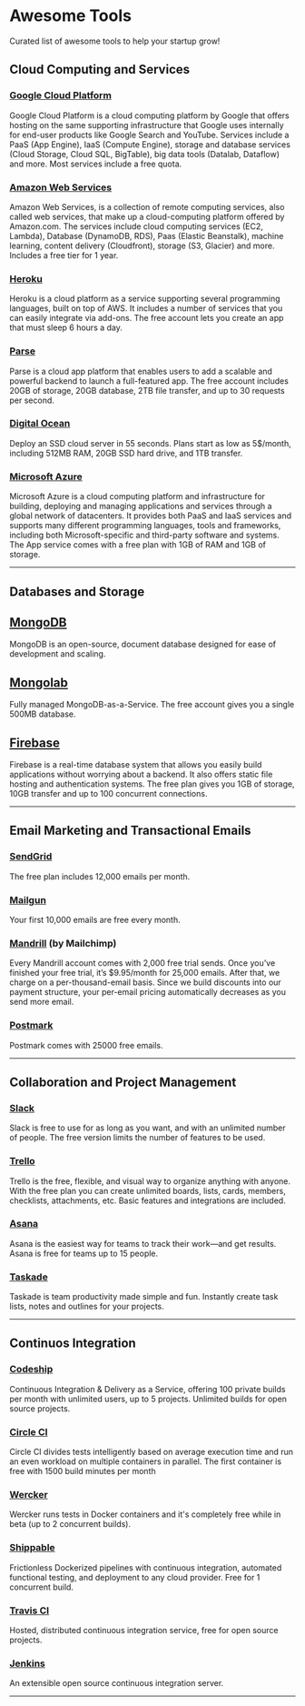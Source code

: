 # Awesome Tools
Curated list of awesome tools to help your startup grow!
## Cloud Computing and Services

### [Google Cloud Platform](https://cloud.google.com/)
Google Cloud Platform is a cloud computing platform by Google that offers hosting on the same supporting infrastructure that Google uses internally for end-user products like Google Search and YouTube. Services include a PaaS (App Engine), IaaS (Compute Engine), storage and database services (Cloud Storage, Cloud SQL, BigTable), big data tools (Datalab, Dataflow) and more. Most services include a free quota.

### [Amazon Web Services](https://aws.amazon.com/)
Amazon Web Services, is a collection of remote computing services, also called web services, that make up a cloud-computing platform offered by Amazon.com. The services include cloud computing services (EC2, Lambda), Database (DynamoDB, RDS), Paas (Elastic Beanstalk), machine learning, content delivery (Cloudfront), storage (S3, Glacier) and more. Includes a free tier for 1 year.

### [Heroku](https://www.heroku.com/)
Heroku is a cloud platform as a service supporting several programming languages, built on top of AWS. It includes a number of services that you can easily integrate via add-ons. The free account lets you create an app that must sleep 6 hours a day.

### [Parse](https://www.parse.com/)
Parse is a cloud app platform that enables users to add a scalable and powerful backend to launch a full-featured app. The free account includes 20GB of storage, 20GB database, 2TB file transfer, and up to 30 requests per second.

### [Digital Ocean](https://www.digitalocean.com/)
Deploy an SSD cloud server in 55 seconds. Plans start as low as 5$/month, including 512MB RAM, 20GB SSD hard drive, and 1TB transfer.

### [Microsoft Azure](https://azure.microsoft.com/)
Microsoft Azure is a cloud computing platform and infrastructure for building, deploying and managing applications and services through a global network of datacenters. It provides both PaaS and IaaS services and supports many different programming languages, tools and frameworks, including both Microsoft-specific and third-party software and systems. The App service comes with a free plan with 1GB of RAM and 1GB of storage.

---

## Databases and Storage

## [MongoDB](https://www.mongodb.org/)
MongoDB is an open-source, document database designed for ease of development and scaling.

## [Mongolab](https://mongolab.com/)
Fully managed MongoDB-as-a-Service. The free account gives you a single 500MB database.

## [Firebase](https://www.firebase.com/)
Firebase is a real-time database system that allows you easily build applications without worrying about a backend. It also offers static file hosting and authentication systems. The free plan gives you 1GB of storage, 10GB transfer and up to 100 concurrent connections.

---

## Email Marketing and Transactional Emails

### [SendGrid](https://sendgrid.com/)
The free plan includes 12,000 emails per month.

### [Mailgun](https://www.mailgun.com/)
Your first 10,000 emails are free every month.

### [Mandrill](http://mandrill.com/) (by Mailchimp)
Every Mandrill account comes with 2,000 free trial sends. Once you’ve finished your free trial, it’s $9.95/month for 25,000 emails. After that, we charge on a per-thousand-email basis. Since we build discounts into our payment structure, your per-email pricing automatically decreases as you send more email.

### [Postmark](https://postmarkapp.com/)
Postmark comes with 25000 free emails.

---

## Collaboration and Project Management 

### [Slack](https://slack.com/)
Slack is free to use for as long as you want, and with an unlimited number of people. The free version limits the number of features to be used.

### [Trello](https://trello.com/)
Trello is the free, flexible, and visual way to organize anything with anyone. With the free plan you can create unlimited boards, lists, cards, members, checklists, attachments, etc. Basic features and integrations are included.

### [Asana](https://asana.com/)
Asana is the easiest way for teams to track their work—and get results. Asana is free for teams up to 15 people.

### [Taskade](https://Taskade.com/)
Taskade is team productivity made simple and fun. Instantly create task lists, notes and outlines for your projects.

---

## Continuos Integration

### [Codeship](https://codeship.com/)
Continuous Integration & Delivery as a Service, offering 100 private builds per month with unlimited users, up to 5 projects. Unlimited builds for open source projects.

### [Circle CI](https://circleci.com/)
Circle CI divides tests intelligently based on average execution time and run an even workload on multiple containers in parallel. The first container is free with 1500 build minutes per month

### [Wercker](http://wercker.com/)
Wercker runs tests in Docker containers and it's completely free while in beta (up to 2 concurrent builds).

### [Shippable](https://shippable.com)
Frictionless Dockerized pipelines with continuous integration, automated functional testing, and deployment to any cloud provider. Free for 1 concurrent build.

### [Travis CI](https://travis-ci.com/)
Hosted, distributed continuous integration service, free for open source projects.

### [Jenkins](http://jenkins-ci.org/)
An extensible open source continuous integration server.

---
